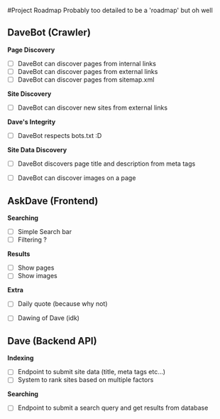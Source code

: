 #Project Roadmap
Probably too detailed to be a 'roadmap' but oh well

## DaveBot (Crawler)
**Page Discovery**
- [ ] DaveBot can discover pages from internal links
- [ ] DaveBot can discover pages from external links
- [ ] DaveBot can discover pages from sitemap.xml

**Site Discovery**
- [ ] DaveBot can discover new sites from external links

**Dave's Integrity**
- [ ] DaveBot respects bots.txt :D

**Site Data Discovery**
- [ ] DaveBot discovers page title and description from meta tags
- [ ] DaveBot can discover images on a page


## AskDave (Frontend)
**Searching**
- [ ] Simple Search bar
- [ ] Filtering ?

**Results**
- [ ] Show pages
- [ ] Show images

**Extra**
- [ ] Daily quote (because why not)
- [ ] Dawing of Dave (idk)


## Dave (Backend API)
**Indexing**
- [ ] Endpoint to submit site data (title, meta tags etc...)
- [ ] System to rank sites based on multiple factors

**Searching**
- [ ] Endpoint to submit a search query and get results from database